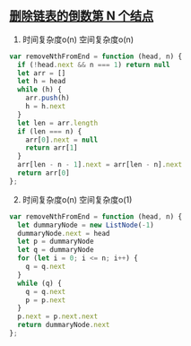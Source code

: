 ## [删除链表的倒数第 N 个结点](https://leetcode-cn.com/problems/remove-nth-node-from-end-of-list/)

1. 时间复杂度o(n) 空间复杂度o(n)
```js
var removeNthFromEnd = function (head, n) {
  if (!head.next && n === 1) return null
  let arr = []
  let h = head
  while (h) {
    arr.push(h)
    h = h.next
  }
  let len = arr.length
  if (len === n) {
    arr[0].next = null
    return arr[1]
  }
  arr[len - n - 1].next = arr[len - n].next
  return arr[0]
};
```

2. 时间复杂度o(n) 空间复杂度o(1)
```js
var removeNthFromEnd = function (head, n) {
  let dummaryNode = new ListNode(-1)
  dummaryNode.next = head
  let p = dummaryNode
  let q = dummaryNode
  for (let i = 0; i <= n; i++) {
    q = q.next
  }
  while (q) {
    q = q.next
    p = p.next
  }
  p.next = p.next.next
  return dummaryNode.next
};
```